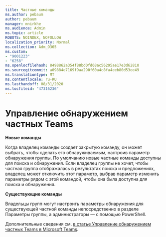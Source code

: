 ```yaml
---
title: Частные команды
ms.author: pebaum
author: pebaum
manager: mnirkhe
ms.audience: Admin
ms.topic: article
ROBOTS: NOINDEX, NOFOLLOW
localization_priority: Normal
ms.collection: Adm_O365
ms.custom:
- "9001223"
- "6258"
ms.openlocfilehash: 8498862a354f88bd0fd68ac56295ae17e3d62810
ms.sourcegitcommit: a09884e7169f9aa290f60a4c8fa4eeb80d53ee49
ms.translationtype: MT
ms.contentlocale: ru-RU
ms.lasthandoff: 08/31/2020
ms.locfileid: "47316236"
---
```

# <a name="managing-discovery-of-private-teams"></a>Управление обнаружением частных Teams

**Новые команды**

Когда владелец команды создает закрытую команду, он может выбрать, чтобы сделать его обнаруживаемым, настроив параметр обнаружения группы. По умолчанию новые частные команды доступны для поиска и обнаружения. Если владелец группы не хочет, чтобы частная группа отображалась в результатах поиска и предложениях, владелец может отключить этот параметр, выбрав параметр изменить параметры рядом с этой командой, чтобы она была доступна для поиска и обнаружения.  

**Существующие команды**

Владельцы групп могут настроить параметры обнаружения для существующей частной команды непосредственно в разделе Параметры группы, а администраторы — с помощью PowerShell.  

Дополнительные сведения см.  [в статье Управление обнаружением частных Teams в Microsoft Teams](https://docs.microsoft.com/microsoftteams/manage-discovery-of-private-teams).
